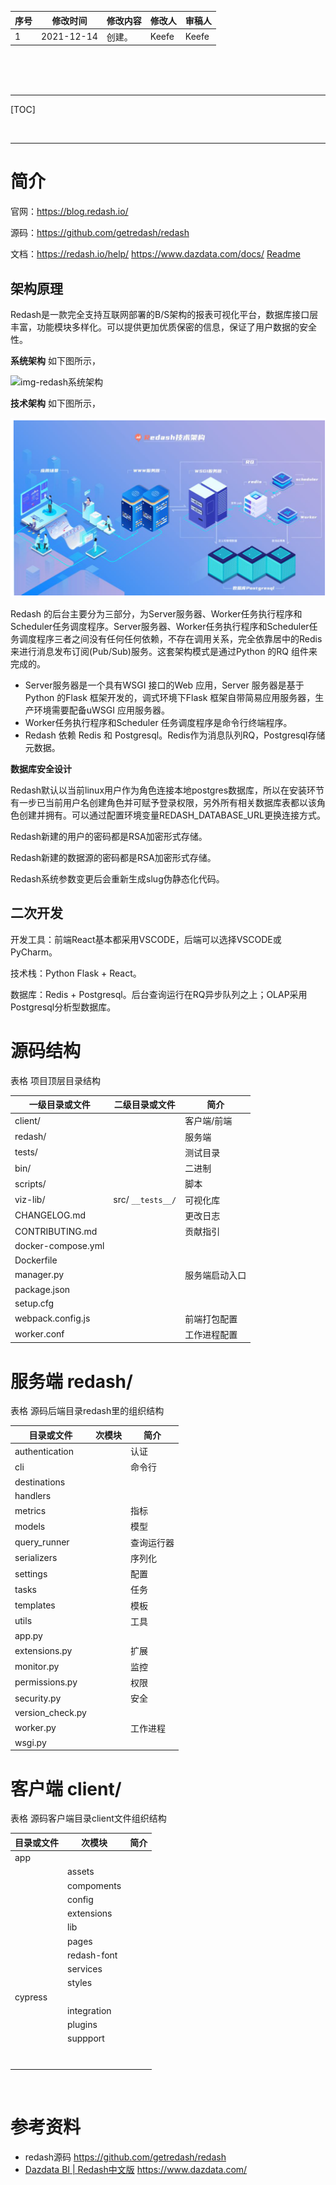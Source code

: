 | 序号  | 修改时间       | 修改内容 | 修改人   | 审稿人   |
| --- | ---------- | ---- | ----- | ----- |
| 1   | 2021-12-14 | 创建。  | Keefe | Keefe |

<br><br><br>

---

[TOC]

<br>

---

# 简介

官网：https://blog.redash.io/

源码：https://github.com/getredash/redash

文档：https://redash.io/help/   https://www.dazdata.com/docs/    [Readme](https://github.com/getredash/redash#readme)

## 架构原理

Redash是一款完全支持互联网部署的B/S架构的报表可视化平台，数据库接口层丰富，功能模块多样化。可以提供更加优质保密的信息，保证了用户数据的安全性。

**系统架构**   如下图所示，

![img-redash系统架构](https://www.dazdata.com/docs/assets/jg.jpg)

**技术架构**  如下图所示，

![image-redash技术架构](../../media/ai/dv_redash_001.png)

Redash 的后台主要分为三部分，为Server服务器、Worker任务执行程序和Scheduler任务调度程序。Server服务器、Worker任务执行程序和Scheduler任务调度程序三者之间没有任何任何依赖，不存在调用关系，完全依靠居中的Redis 来进行消息发布订阅(Pub/Sub)服务。这套架构模式是通过Python 的RQ 组件来完成的。

* Server服务器是一个具有WSGI 接口的Web 应用，Server 服务器是基于Python 的Flask 框架开发的，调式环境下Flask 框架自带简易应用服务器，生产环境需要配备uWSGI 应用服务器。
* Worker任务执行程序和Scheduler 任务调度程序是命令行终端程序。
* Redash 依赖 Redis 和 Postgresql。Redis作为消息队列RQ，Postgresql存储元数据。

**数据库安全设计**

Redash默认以当前linux用户作为角色连接本地postgres数据库，所以在安装环节有一步已当前用户名创建角色并可赋予登录权限，另外所有相关数据库表都以该角色创建并拥有。可以通过配置环境变量REDASH_DATABASE_URL更换连接方式。

Redash新建的用户的密码都是RSA加密形式存储。

Redash新建的数据源的密码都是RSA加密形式存储。

Redash系统参数变更后会重新生成slug伪静态化代码。

## 二次开发

开发工具：前端React基本都采用VSCODE，后端可以选择VSCODE或PyCharm。

技术栈：Python Flask + React。

数据库：Redis + Postgresql。后台查询运行在RQ异步队列之上；OLAP采用Postgresql分析型数据库。

# 源码结构

表格  项目顶层目录结构

| 一级目录或文件     | 二级目录或文件    | 简介           |
| ------------------ | ----------------- | -------------- |
| client/            |                   | 客户端/前端    |
| redash/            |                   | 服务端         |
| tests/             |                   | 测试目录       |
| bin/               |                   | 二进制         |
| scripts/           |                   | 脚本           |
| viz-lib/           | src/ `__tests__/` | 可视化库       |
| CHANGELOG.md       |                   | 更改日志       |
| CONTRIBUTING.md    |                   | 贡献指引       |
| docker-compose.yml |                   |                |
| Dockerfile         |                   |                |
| manager.py         |                   | 服务端启动入口 |
| package.json       |                   |                |
| setup.cfg          |                   |                |
| webpack.config.js  |                   | 前端打包配置   |
| worker.conf        |                   | 工作进程配置   |

# 服务端 redash/

表格  源码后端目录redash里的组织结构

| 目录或文件            | 次模块 | 简介    |
| ---------------- | --- | ----- |
| authentication   |     | 认证    |
| cli              |     | 命令行   |
| destinations     |     |       |
| handlers         |     |       |
| metrics          |     | 指标    |
| models           |     | 模型    |
| query_runner     |     | 查询运行器 |
| serializers      |     | 序列化   |
| settings         |     | 配置    |
| tasks            |     | 任务    |
| templates        |     | 模板    |
| utils            |     | 工具    |
| app.py           |     |       |
| extensions.py    |     | 扩展    |
| monitor.py       |     | 监控    |
| permissions.py   |     | 权限    |
| security.py      |     | 安全    |
| version_check.py |     |       |
| worker.py        |     | 工作进程  |
| wsgi.py          |     |       |

# 客户端 client/

表格  源码客户端目录client文件组织结构

| 目录或文件   | 次模块         | 简介  |
| ------- | ----------- | --- |
| app     |             |     |
|         | assets      |     |
|         | compoments  |     |
|         | config      |     |
|         | extensions  |     |
|         | lib         |     |
|         | pages       |     |
|         | redash-font |     |
|         | services    |     |
|         | styles      |     |
| cypress |             |     |
|         | integration |     |
|         | plugins     |     |
|         | suppport    |     |
|         |             |     |
|         |             |     |
|         |             |     |
|         |             |     |
|         |             |     |
|         |             |     |
|         |             |     |

<br>

# 参考资料

* redash源码  https://github.com/getredash/redash
* [Dazdata BI | Redash中文版](https://www.dazdata.com/)   https://www.dazdata.com/
